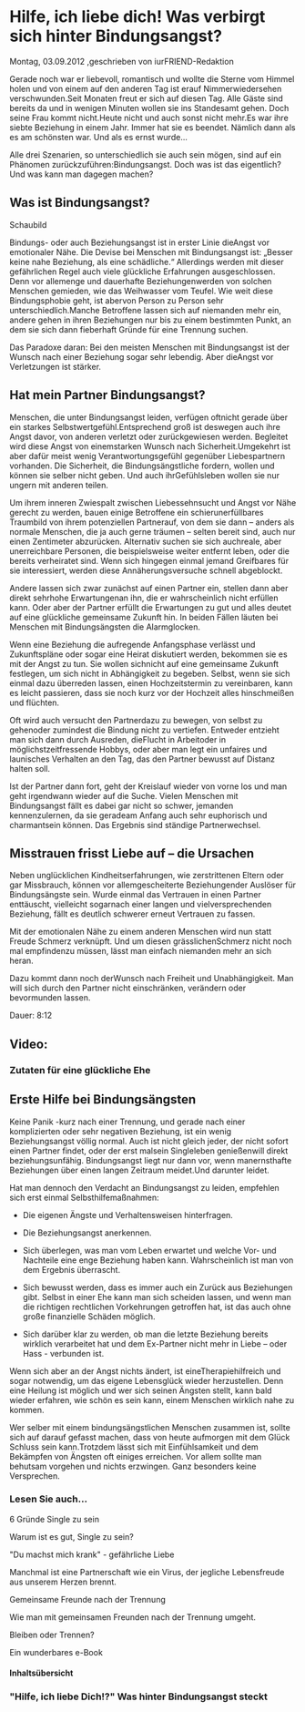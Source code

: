 # Hilfe, ich liebe dich! Was verbirgt sich hinter Bindungsangst?

Montag, 03.09.2012 ,geschrieben von iurFRIEND-Redaktion

Gerade noch war er liebevoll, romantisch und wollte die Sterne vom Himmel holen und von einem auf den anderen Tag ist erauf Nimmerwiedersehen verschwunden.Seit Monaten freut er sich auf diesen Tag. Alle Gäste sind bereits da und in wenigen Minuten wollen sie ins Standesamt gehen. Doch seine Frau kommt nicht.Heute nicht und auch sonst nicht mehr.Es war ihre siebte Beziehung in einem Jahr. Immer hat sie es beendet. Nämlich dann als es am schönsten war. Und als es ernst wurde...

Alle drei Szenarien, so unterschiedlich sie auch sein mögen, sind auf ein Phänomen zurückzuführen:Bindungsangst. Doch was ist das eigentlich? Und was kann man dagegen machen?

## Was ist Bindungsangst?

Schaubild

Bindungs- oder auch Beziehungsangst ist in erster Linie dieAngst vor emotionaler Nähe. Die Devise bei Menschen mit Bindungsangst ist: „Besser keine nahe Beziehung, als eine schädliche.“ Allerdings werden mit dieser gefährlichen Regel auch viele glückliche Erfahrungen ausgeschlossen. Denn vor allemenge und dauerhafte Beziehungenwerden von solchen Menschen gemieden, wie das Weihwasser vom Teufel. Wie weit diese Bindungsphobie geht, ist abervon Person zu Person sehr unterschiedlich.Manche Betroffene lassen sich auf niemanden mehr ein, andere gehen in ihren Beziehungen nur bis zu einem bestimmten Punkt, an dem sie sich dann fieberhaft Gründe für eine Trennung suchen.

Das Paradoxe daran: Bei den meisten Menschen mit Bindungsangst ist der Wunsch nach einer Beziehung sogar sehr lebendig. Aber dieAngst vor Verletzungen ist stärker.

## Hat mein Partner Bindungsangst?

Menschen, die unter Bindungsangst leiden, verfügen oftnicht gerade über ein starkes Selbstwertgefühl.Entsprechend groß ist deswegen auch ihre Angst davor, von anderen verletzt oder zurückgewiesen werden. Begleitet wird diese Angst von einemstarken Wunsch nach Sicherheit.Umgekehrt ist aber dafür meist wenig Verantwortungsgefühl gegenüber Liebespartnern vorhanden. Die Sicherheit, die Bindungsängstliche fordern, wollen und können sie selber nicht geben. Und auch ihrGefühlsleben wollen sie nur ungern mit anderen teilen.

Um ihrem inneren Zwiespalt zwischen Liebessehnsucht und Angst vor Nähe gerecht zu werden, bauen einige Betroffene ein schierunerfüllbares Traumbild von ihrem potenziellen Partnerauf, von dem sie dann – anders als normale Menschen, die ja auch gerne träumen – selten bereit sind, auch nur einen Zentimeter abzurücken. Alternativ suchen sie sich auchreale, aber unerreichbare Personen, die beispielsweise weiter entfernt leben, oder die bereits verheiratet sind. Wenn sich hingegen einmal jemand Greifbares für sie interessiert, werden diese Annäherungsversuche schnell abgeblockt.

Andere lassen sich zwar zunächst auf einen Partner ein, stellen dann aber direkt sehrhohe Erwartungenan ihn, die er wahrscheinlich nicht erfüllen kann. Oder aber der Partner erfüllt die Erwartungen zu gut und alles deutet auf eine glückliche gemeinsame Zukunft hin. In beiden Fällen läuten bei Menschen mit Bindungsängsten die Alarmglocken.

Wenn eine Beziehung die aufregende Anfangsphase verlässt und Zukunftspläne oder sogar eine Heirat diskutiert werden, bekommen sie es mit der Angst zu tun. Sie wollen sichnicht auf eine gemeinsame Zukunft festlegen, um sich nicht in Abhängigkeit zu begeben. Selbst, wenn sie sich einmal dazu überreden lassen, einen Hochzeitstermin zu vereinbaren, kann es leicht passieren, dass sie noch kurz vor der Hochzeit alles hinschmeißen und flüchten.

Oft wird auch versucht den Partnerdazu zu bewegen, von selbst zu gehenoder zumindest die Bindung nicht zu vertiefen. Entweder entzieht man sich dann durch Ausreden, dieFlucht in Arbeitoder in möglichstzeitfressende Hobbys, oder aber man legt ein unfaires und launisches Verhalten an den Tag, das den Partner bewusst auf Distanz halten soll.

Ist der Partner dann fort, geht der Kreislauf wieder von vorne los und man geht irgendwann wieder auf die Suche. Vielen Menschen mit Bindungsangst fällt es dabei gar nicht so schwer, jemanden kennenzulernen, da sie geradeam Anfang auch sehr euphorisch und charmantsein können. Das Ergebnis sind ständige Partnerwechsel.

## Misstrauen frisst Liebe auf – die Ursachen

Neben unglücklichen Kindheitserfahrungen, wie zerstrittenen Eltern oder gar Missbrauch, können vor allemgescheiterte Beziehungender Auslöser für Bindungsängste sein. Wurde einmal das Vertrauen in einen Partner enttäuscht, vielleicht sogarnach einer langen und vielversprechenden Beziehung, fällt es deutlich schwerer erneut Vertrauen zu fassen.

Mit der emotionalen Nähe zu einem anderen Menschen wird nun statt Freude Schmerz verknüpft. Und um diesen grässlichenSchmerz nicht noch mal empfindenzu müssen, lässt man einfach niemanden mehr an sich heran.

Dazu kommt dann noch derWunsch nach Freiheit und Unabhängigkeit. Man will sich durch den Partner nicht einschränken, verändern oder bevormunden lassen.

Dauer: 8:12

## Video:

### Zutaten für eine glückliche Ehe

## Erste Hilfe bei Bindungsängsten

Keine Panik -kurz nach einer Trennung, und gerade nach einer komplizierten oder sehr negativen Beziehung, ist ein wenig Beziehungsangst völlig normal. Auch ist nicht gleich jeder, der nicht sofort einen Partner findet, oder der erst malsein Singleleben genießenwill direkt beziehungsunfähig. Bindungsangst liegt nur dann vor, wenn manernsthafte Beziehungen über einen langen Zeitraum meidet.Und darunter leidet.

Hat man dennoch den Verdacht an Bindungsangst zu leiden, empfehlen sich erst einmal Selbsthilfemaßnahmen:

- Die eigenen Ängste und Verhaltensweisen hinterfragen.

- Die Beziehungsangst anerkennen.

- Sich überlegen, was man vom Leben erwartet und welche Vor- und Nachteile eine enge Beziehung haben kann. Wahrscheinlich ist man von dem Ergebnis überrascht.

- Sich bewusst werden, dass es immer auch ein Zurück aus Beziehungen gibt. Selbst in einer Ehe kann man sich scheiden lassen, und wenn man die richtigen rechtlichen Vorkehrungen getroffen hat, ist das auch ohne große finanzielle Schäden möglich.

- Sich darüber klar zu werden, ob man die letzte Beziehung bereits wirklich verarbeitet hat und dem Ex-Partner nicht mehr in Liebe – oder Hass - verbunden ist.

Wenn sich aber an der Angst nichts ändert, ist eineTherapiehilfreich und sogar notwendig, um das eigene Lebensglück wieder herzustellen. Denn eine Heilung ist möglich und wer sich seinen Ängsten stellt, kann bald wieder erfahren, wie schön es sein kann, einem Menschen wirklich nahe zu kommen.

Wer selber mit einem bindungsängstlichen Menschen zusammen ist, sollte sich auf darauf gefasst machen, dass von heute aufmorgen mit dem Glück Schluss sein kann.Trotzdem lässt sich mit Einfühlsamkeit und dem Bekämpfen von Ängsten oft einiges erreichen. Vor allem sollte man behutsam vorgehen und nichts erzwingen. Ganz besonders keine Versprechen.

### Lesen Sie auch...

6 Gründe Single zu sein

Warum ist es gut, Single zu sein?

"Du machst mich krank" - gefährliche Liebe

Manchmal ist eine Partnerschaft wie ein Virus, der jegliche Lebensfreude aus unserem Herzen brennt.

Gemeinsame Freunde nach der Trennung

Wie man mit gemeinsamen Freunden nach der Trennung umgeht.

Bleiben oder Trennen?

Ein wunderbares e-Book

#### Inhaltsübersicht

### "Hilfe, ich liebe Dich!?" Was hinter Bindungsangst steckt